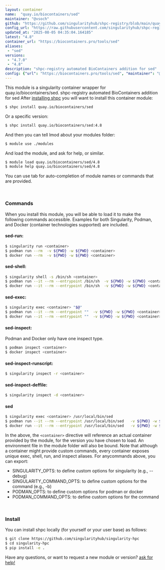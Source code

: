 ```yaml
---
layout: container
name:  "quay.io/biocontainers/sed"
maintainer: "@vsoch"
github: "https://github.com/singularityhub/shpc-registry/blob/main/quay.io/biocontainers/sed/container.yaml"
config_url: "https://raw.githubusercontent.com/singularityhub/shpc-registry/main/quay.io/biocontainers/sed/container.yaml"
updated_at: "2025-08-05 04:35:04.164185"
latest: "4.8"
container_url: "https://biocontainers.pro/tools/sed"
aliases:
 - "sed"
versions:
 - "4.7.0"
 - "4.8"
description: "shpc-registry automated BioContainers addition for sed"
config: {"url": "https://biocontainers.pro/tools/sed", "maintainer": "@vsoch", "description": "shpc-registry automated BioContainers addition for sed", "latest": {"4.8": "sha256:662193598f523ed45056fe71556377fc42e6d53a9b7b807421050475a630fc5a"}, "tags": {"4.7.0": "sha256:cae5cdb96d0480c92fc2162ea63955877694512542a33cd6b345d9e5be4b07e7", "4.8": "sha256:662193598f523ed45056fe71556377fc42e6d53a9b7b807421050475a630fc5a"}, "docker": "quay.io/biocontainers/sed", "aliases": {"sed": "/usr/local/bin/sed"}}
---
```


This module is a singularity container wrapper for quay.io/biocontainers/sed.
shpc-registry automated BioContainers addition for sed
After [installing shpc](#install) you will want to install this container module:


```bash
$ shpc install quay.io/biocontainers/sed
```

Or a specific version:

```bash
$ shpc install quay.io/biocontainers/sed:4.8
```

And then you can tell lmod about your modules folder:

```bash
$ module use ./modules
```

And load the module, and ask for help, or similar.

```bash
$ module load quay.io/biocontainers/sed/4.8
$ module help quay.io/biocontainers/sed/4.8
```

You can use tab for auto-completion of module names or commands that are provided.

<br>

### Commands

When you install this module, you will be able to load it to make the following commands accessible.
Examples for both Singularity, Podman, and Docker (container technologies supported) are included.

#### sed-run:

```bash
$ singularity run <container>
$ podman run --rm  -v ${PWD} -w ${PWD} <container>
$ docker run --rm  -v ${PWD} -w ${PWD} <container>
```

#### sed-shell:

```bash
$ singularity shell -s /bin/sh <container>
$ podman run --it --rm --entrypoint /bin/sh  -v ${PWD} -w ${PWD} <container>
$ docker run --it --rm --entrypoint /bin/sh  -v ${PWD} -w ${PWD} <container>
```

#### sed-exec:

```bash
$ singularity exec <container> "$@"
$ podman run --it --rm --entrypoint ""  -v ${PWD} -w ${PWD} <container> "$@"
$ docker run --it --rm --entrypoint ""  -v ${PWD} -w ${PWD} <container> "$@"
```

#### sed-inspect:

Podman and Docker only have one inspect type.

```bash
$ podman inspect <container>
$ docker inspect <container>
```

#### sed-inspect-runscript:

```bash
$ singularity inspect -r <container>
```

#### sed-inspect-deffile:

```bash
$ singularity inspect -d <container>
```


#### sed

```bash
$ singularity exec <container> /usr/local/bin/sed
$ podman run --it --rm --entrypoint /usr/local/bin/sed   -v ${PWD} -w ${PWD} <container> -c " $@"
$ docker run --it --rm --entrypoint /usr/local/bin/sed   -v ${PWD} -w ${PWD} <container> -c " $@"
```



In the above, the `<container>` directive will reference an actual container provided
by the module, for the version you have chosen to load. An environment file in the
module folder will also be bound. Note that although a container
might provide custom commands, every container exposes unique exec, shell, run, and
inspect aliases. For anycommands above, you can export:

 - SINGULARITY_OPTS: to define custom options for singularity (e.g., --debug)
 - SINGULARITY_COMMAND_OPTS: to define custom options for the command (e.g., -b)
 - PODMAN_OPTS: to define custom options for podman or docker
 - PODMAN_COMMAND_OPTS: to define custom options for the command

<br>

### Install

You can install shpc locally (for yourself or your user base) as follows:

```bash
$ git clone https://github.com/singularityhub/singularity-hpc
$ cd singularity-hpc
$ pip install -e .
```

Have any questions, or want to request a new module or version? [ask for help!](https://github.com/singularityhub/singularity-hpc/issues)